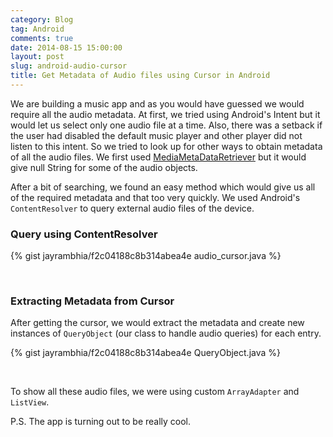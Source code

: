```yaml
---
category: Blog
tag: Android
comments: true
date: 2014-08-15 15:00:00
layout: post
slug: android-audio-cursor
title: Get Metadata of Audio files using Cursor in Android
---
```


We are building a music app and as you would have guessed we would require all the audio metadata. At first, we tried using Android's Intent but it would let us select only one audio file at a time. Also, there was a setback if the user had disabled the default music player and other player did not listen to this intent. So we tried to look up for other ways to obtain metadata of all the audio files. We first used [MediaMetaDataRetriever](http://developer.android.com/reference/android/media/MediaMetadataRetriever.html) but it would give null String for some of the audio objects.

After a bit of searching, we found an easy method which would give us all of the required metadata and that too very quickly. We used Android's `ContentResolver` to query external audio files of the device.

### Query using ContentResolver

{% gist jayrambhia/f2c04188c8b314abea4e audio_cursor.java %}

<br/>

### Extracting Metadata from Cursor

After getting the cursor, we would extract the metadata and create new instances of `QueryObject` (our class to handle audio queries) for each entry.

{% gist jayrambhia/f2c04188c8b314abea4e QueryObject.java %}

<br/>

To show all these audio files, we were using custom `ArrayAdapter` and `ListView`.

P.S. The app is turning out to be really cool.